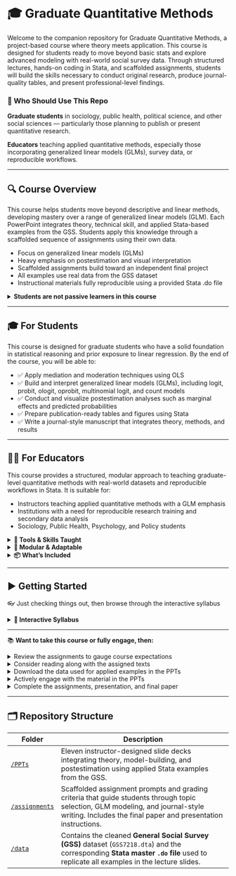 # 🎓 Graduate Quantitative Methods

Welcome to the companion repository for Graduate Quantitative Methods, a project-based course where theory meets application. This course is designed for students ready to move beyond basic stats and explore advanced modeling with real-world social survey data. Through structured lectures, hands-on coding in Stata, and scaffolded assignments, students will build the skills necessary to conduct original research, produce journal-quality tables, and present professional-level findings.

### 🎯 Who Should Use This Repo

**Graduate students** in sociology, public health, political science, and other social sciences — particularly those planning to publish or present quantitative research.

**Educators** teaching applied quantitative methods, especially those incorporating generalized linear models (GLMs), survey data, or reproducible workflows.

---

## 🔍 Course Overview
This course helps students move beyond descriptive and linear methods, developing mastery over a range of generalized linear models (GLM). Each PowerPoint integrates theory, technical skill, and applied Stata-based examples from the GSS. Students apply this knowledge through a scaffolded sequence of assignments using their own data.

- Focus on generalized linear models (GLMs)
- Heavy emphasis on postestimation and visual interpretation
- Scaffolded assignments build toward an independent final project
- All examples use real data from the GSS dataset
- Instructional materials fully reproducible using a provided Stata .do file

<details>

<summary><strong>Students are not passive learners in this course</strong></summary>

<br>

Students begin by selecting a topic of interest and identifying a publicly available survey dataset (e.g., from [ICPSR](https://www.icpsr.umich.edu/web/pages/ICPSR/index.html)). Throughout the course:

1. **Assignments scaffold learning**: Starting with data cleaning and descriptive statistics, students build up to linear regression, then to logit, probit, and count models.
2. **Theory guides modeling**: Each assignment requires explicit theorizing, hypothesis development, and applied interpretation.
3. **Reproducible workflows**: All course examples are demonstrated using a master Stata .do file and a cleaned GSS dataset.
4. **The final paper synthesizes everything**: Students write a journal-style article and present it in class following a conference-style format.

</details>

---

## 🎓 For Students

This course is designed for graduate students who have a solid foundation in statistical reasoning and prior exposure to linear regression. By the end of the course, you will be able to:

- ✅ Apply mediation and moderation techniques using OLS
- ✅ Build and interpret generalized linear models (GLMs), including logit, probit, ologit, oprobit, multinomial logit, and count models
- ✅ Conduct and visualize postestimation analyses such as marginal effects and predicted probabilities
- ✅ Prepare publication-ready tables and figures using Stata
- ✅ Write a journal-style manuscript that integrates theory, methods, and results

---

## 🧑‍🏫 For Educators


This course provides a structured, modular approach to teaching graduate-level quantitative methods with real-world datasets and reproducible workflows in Stata. It is suitable for:

- Instructors teaching applied quantitative methods with a GLM emphasis
- Institutions with a need for reproducible research training and secondary data analysis
- Sociology, Public Health, Psychology, and Policy students

<details>

<summary><strong>🧪 Tools & Skills Taught</strong></summary>

<br>

- Data preparation and recoding in Stata
- OLS diagnostics (linearity, multicollinearity, homoscedasticity)
- Generalized Linear Models (Logit, Probit, Ordered Logit, Mlogit, Poisson, NB)
- Postestimation: odds ratios, marginal effects (AME, MEM, MER), predicted probabilities
- Mediation and moderation frameworks
- SEM concepts (introductory level)
- Academic writing and scientific communication

</details>

<details>
  
<summary><strong>🧩 Modular & Adaptable</strong></summary>

<br>

Each assignment builds on prior skills, allowing instructors to adapt the pace or depth. For example:

- Replace the GSS with your preferred dataset
- Substitute the Stata `.do` file with SPSS, SAS, R or Python equivalents
- Adjust readings or replace PPTs with custom lectures

</details>

<details>

<summary><strong>📦 What’s Included</strong></summary>

<br>

- ✅ 11 Lecture PPTs covering OLS, GLM, postestimation, and SEM
- ✅ Scaffolded assignments culminating in a journal-style final paper
- ✅ GSS dataset and corresponding Stata `.do` file used in lectures
- ✅ Presentation and paper rubrics for evaluation
- ✅ A flexible syllabus that can be adapted to quarter or semester formats

</details>

---

## ▶️ Getting Started 

👓 Just checking things out, then browse through the interactive syllabus

<details>
  
  <summary><strong>📅 Interactive Syllabus</strong></summary>
  
| **Week** | **Topic** | **Slides** | **Readings / Due** |
|---|---|---|---|
| Week 1 | Course Intro & Refresher | [PPT 1](https://github.com/TonyBardo/teaching-materials/blob/main/graduate-quant/PPTs/PPT-1-graduate-quant.pdf) | Long & Freese Ch. 1, Pre-assessment |
| Week 2 | Practice Stata | — | [UCLA Stata Resources](https://stats.idre.ucla.edu/stata/), [Assignment 1](https://github.com/TonyBardo/teaching-materials/blob/main/graduate-quant/assignments/assignment_1.pdf) |
| Week 3 | Visualization & Model Thinking | [PPT 2](https://github.com/TonyBardo/teaching-materials/blob/main/graduate-quant/PPTs/PPT-2-graduate-quant.pdf) | Long & Freese Ch. 2 |
| Week 4 | Linear Regression Diagnostics | [PPT 3](https://github.com/TonyBardo/teaching-materials/blob/main/graduate-quant/PPTs/PPT-3-graduate-quant.pdf) | Hoffmann Ch. 1, [Assignment 2](https://github.com/TonyBardo/teaching-materials/blob/main/graduate-quant/assignments/assignment_2.pdf) |
| Week 5 | Mediation vs Moderation | [PPT 4](https://github.com/TonyBardo/teaching-materials/blob/main/graduate-quant/PPTs/PPT-4-graduate-quant.pdf) | MacKinnon et al. (1995), Hoffmann Ch. 2, [Assignment 3](https://github.com/TonyBardo/teaching-materials/blob/main/graduate-quant/assignments/assignment_3.pdf) |
| Week 6 | Intro to GLM | [PPT 5](https://github.com/TonyBardo/teaching-materials/blob/main/graduate-quant/PPTs/PPT-5-graduate-quant.pdf) | Long & Freese Ch. 3 & 4 |
| Week 7 | Binary Outcomes (Logit/Probit) | [PPT 6](https://github.com/TonyBardo/teaching-materials/blob/main/graduate-quant/PPTs/PPT-6-graduate-quant.pdf) | Hoffmann Ch. 3, Long & Freese Ch. 5 & 6, [Assignment 4](https://github.com/TonyBardo/teaching-materials/blob/main/graduate-quant/assignments/assignment_4.pdf) |
| Week 8 | Ordered Outcomes | [PPT 7](https://github.com/TonyBardo/teaching-materials/blob/main/graduate-quant/PPTs/PPT-7-graduate-quant.pdf) | Hoffmann Ch. 4, Long & Freese Ch. 7 |
| Week 9 | Review: Binary & Ordered Models | [PPT 8](https://github.com/TonyBardo/teaching-materials/blob/main/graduate-quant/PPTs/PPT-8-graduate-quant.pdf) | Review, [Assignment 5](https://github.com/TonyBardo/teaching-materials/blob/main/graduate-quant/assignments/assignment_5.pdf) |
| Week 10 | Multinomial Logit | [PPT 9](https://github.com/TonyBardo/teaching-materials/blob/main/graduate-quant/PPTs/PPT-9-graduate-quant.pdf) | Hoffmann Ch. 5, Long & Freese Ch. 8 |
| Week 11 | Count Models (Poisson, NegBin) | [PPT 10](https://github.com/TonyBardo/teaching-materials/blob/main/graduate-quant/PPTs/PPT-10-graduate-quant.pdf) | Hoffmann Ch. 6, Long & Freese Ch. 9 |
| Week 12 | Structural Equation Modeling (Intro) | [PPT 11](https://github.com/TonyBardo/teaching-materials/blob/main/graduate-quant/PPTs/PPT-11-graduate-quant.pdf) | Catch-up |
| Week 13 | Student Presentations | — | [Final Presentation Instructions](https://github.com/TonyBardo/teaching-materials/blob/main/graduate-quant/assignments/FinalPresentation.pdf) |
| Week 14 | Final Projects | — | [Final Paper Instructions](https://github.com/TonyBardo/teaching-materials/blob/main/graduate-quant/assignments/FinalPaper.pdf) |

</details>

---

📚 **Want to take this course or fully engage, then:**

<details>
  
<summary>Review the assignments to gauge course expectations</summary>

<br>

| Assignment | Description |
|-----------|-------------|
| [Assignment 1](https://github.com/TonyBardo/teaching-materials/blob/main/graduate-quant/assignments/assignment_1.pdf) | Topic selection, data identification, cleaning, descriptive stats |
| [Assignment 2](https://github.com/TonyBardo/teaching-materials/blob/main/graduate-quant/assignments/assignment_2.pdf) | OLS modeling and diagnostics |
| [Assignment 3](https://github.com/TonyBardo/teaching-materials/blob/main/graduate-quant/assignments/assignment_3.pdf) | Moderation and mediation |
| [Assignment 4](https://github.com/TonyBardo/teaching-materials/blob/main/graduate-quant/assignments/assignment_4.pdf) | Binary logit and postestimation |
| [Assignment 5](https://github.com/TonyBardo/teaching-materials/blob/main/graduate-quant/assignments/assignment_5.pdf) | GLM extensions and review |
| [Final Presentation](https://github.com/TonyBardo/teaching-materials/blob/main/graduate-quant/assignments/FinalPresentation.pdf) | 15-min academic-style presentation |
| [Final Paper](https://github.com/TonyBardo/teaching-materials/blob/main/graduate-quant/assignments/FinalPaper.pdf) | Journal-style research paper using GLM |

</details>

<details>
  
<summary>Consider reading along with the assigned texts</summary>

<br>

While the course is fully accessible using the PPTs and the master Stata .do file, these texts are highly recommended:

- **Long & Freese** – *Regression Models for Categorical Dependent Variables Using Stata*
- **Hoffmann** – *Linear Regression Models: Applications and Interpretation*
- **MacKinnon, Warsi, & Dwyer (1995)** – *Mediation, Moderation, and Conditional Process*

</details>

<details>

<summary>Download the data used for applied examples in the PPTs</summary> <br>

This ZIP file contains a **Stata `.dta` dataset** used in our graduate-level quantitative methods course.

🔗 [Download GSS7218.zip](https://github.com/TonyBardo/teaching-materials/raw/main/graduate-quant/data/GSS7218.zip)

🧾 Contents: `GSS7218.dta`: A cleaned version of the General Social Survey (GSS) dataset covering years 1972–2018. 

<br>

🛠️ **Instructions to Download and Unzip**

#### 🪟 Windows
1. Click the link above or **right-click → "Save link as…"** to download the ZIP file.
2. Once downloaded, **right-click the file → "Extract All…"** to unzip it.
3. You will now see the file `GSS7218.dta` inside the extracted folder.

#### 🍎 macOS
1. Click the link or **Ctrl+Click → "Download Linked File As…"**
2. Open your **Downloads** folder and **double-click the ZIP file** to unzip it.
3. You will see the `.dta` file inside.

</details>

<details>

<summary>Actively engage with the material in the PPTs</summary>

<br>

- Replicate the applied lecture content using this master 📄[Stata .do file](https://github.com/TonyBardo/teaching-materials/blob/main/graduate-quant/data/master.do)

</details>

<details>

<summary>Complete the assignments, presentation, and final paper</summary>

<br>

- If you need help finding data to use for asignments, then consider checking [here](https://www.icpsr.umich.edu/web/pages/ICPSR/index.html)

</details>

---
## 🗂️ Repository Structure

| Folder | Description |
|--------|-------------|
| [`/PPTs`](https://github.com/TonyBardo/teaching-materials/tree/main/graduate-quant/PPTs) | Eleven instructor-designed slide decks integrating theory, model-building, and postestimation using applied Stata examples from the GSS. |
| [`/assignments`](https://github.com/TonyBardo/teaching-materials/tree/main/graduate-quant/assignments) | Scaffolded assignment prompts and grading criteria that guide students through topic selection, GLM modeling, and journal-style writing. Includes the final paper and presentation instructions. |
| [`/data`](https://github.com/TonyBardo/teaching-materials/tree/main/graduate-quant/data) | Contains the cleaned **General Social Survey (GSS)** dataset (`GSS7218.dta`) and the corresponding **Stata master `.do` file** used to replicate all examples in the lecture slides. |
